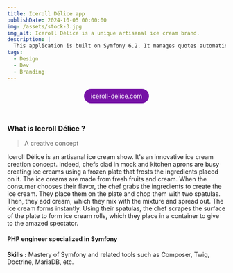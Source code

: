 ```yaml
---
title: Iceroll Délice app
publishDate: 2024-10-05 00:00:00
img: /assets/stock-3.jpg
img_alt: Iceroll Délice is a unique artisanal ice cream brand.
description: |
  This application is built on Symfony 6.2. It manages quotes automatically, clients, products. There is an administration system for administrators as well as for clients.
tags:
  - Design
  - Dev
  - Branding
---
```


<div style="display:flex; justify-content: center; margin-top: 1rem; margin-bottom: 3rem;">
<a style="background-color: #7611a6; text-decoration: none; padding: 0.5rem 1rem; color: #ffffff; border-radius: 999rem;" href="https://iceroll-delice.com" target="_blank">iceroll-delice.com</a>
</div>

### What is Iceroll Délice ?

> A creative concept

Iceroll Délice is an artisanal ice cream show. It's an innovative ice cream creation concept. Indeed, chefs clad in mock and kitchen aprons are busy creating ice creams using a frozen plate that frosts the ingredients placed on it. The ice creams are made from fresh fruits and cream. When the consumer chooses their flavor, the chef grabs the ingredients to create the ice cream. They place them on the plate and chop them with two spatulas. Then, they add cream, which they mix with the mixture and spread out. The ice cream forms instantly. Using their spatulas, the chef scrapes the surface of the plate to form ice cream rolls, which they place in a container to give to the amazed spectator.

#### PHP engineer specialized in Symfony

**Skills :** Mastery of Symfony and related tools such as Composer, Twig, Doctrine, MariaDB, etc.

